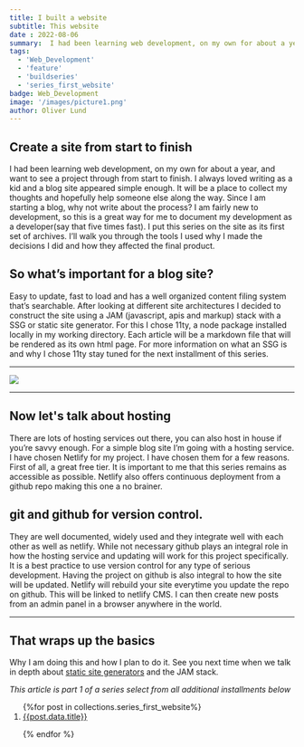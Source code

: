 ```yaml
---
title: I built a website
subtitle: This website
date : 2022-08-06
summary:  I had been learning web development, on my own for about a year, and want to see a project through from start to finish. I always loved writing as a kid and a blog site appeared simple enough. Since I am starting a blog, why not write about the process? I am fairly new to development, so this is a great way for me to document my development as a developer(say that five times fast). 
tags: 
  - 'Web_Development'
  - 'feature'
  - 'buildseries'
  - 'series_first_website'
badge: Web_Development
image: '/images/picture1.png'
author: Oliver Lund
---
```


## Create a site from start to finish
 I had been learning web development, on my own for about a year, and want to see a project through from start to finish. I always loved writing as a kid and a blog site appeared simple enough. It will be a place to collect my thoughts and hopefully help someone else along the way. Since I am starting a blog, why not write about the process? I am fairly new to development, so this is a great way for me to document my development as a developer(say that five times fast). I put this series on the site as its first set of archives. I’ll walk you through the tools I used why I made the decisions I did and how they affected the final product.
 
## So what’s important for a blog site?
 Easy to update, fast to load and has a well organized content filing system that’s searchable. After looking at different site architectures I decided to construct the site using a JAM (javascript, apis and markup) stack with a SSG or static site generator.  For this I chose 11ty, a node package installed locally in my working directory. Each article will be a markdown file that will be rendered as its own html page. For more information on what an SSG is and why I chose 11ty stay tuned for the next installment of this series.


 ---
<img src="{{image}}" class="img-fluid">  


---
## Now let's talk about hosting
 There are lots of hosting services out there, you can also host in house if you’re savvy enough. For a simple blog site I’m going with a hosting service. I have chosen Netlify for my project. I have chosen them for a few reasons. First of all, a great free tier. It is important to me that this series remains as accessible as possible. Netlify also offers continuous deployment from a github repo making this one a no brainer.

## git and github for version control.
They are well documented, widely used and they integrate well with each other as well as netlify. While not necessary github plays an integral role in how the hosting service and updating will work for this project specifically.  It is a best practice to use version control for any type of serious development. Having the project on github is also integral to how the site will be updated. Netlify will rebuild your site everytime you update the repo on github. This will be linked to netlify CMS. I can then create new posts from an admin panel in a browser anywhere in the world.

 
 ---
## That wraps up the basics
Why I am doing this and how I plan to do it. See you next time when we talk in depth about [static site generators](https://dev.to/techthatconnect/static-site-generatorsssg-what-are-they-and-why-im-using-one-2i8h) and the JAM stack.


*This article is part 1 of a series*
*select from all additional installments below*
<ol>
{%for post in collections.series_first_website%}

<li>
<div class="card border d-inline m-2">
<a href="{{post.url}}" class="text-decoration-none">{{post.data.title}}</a>
</div>
</li>

{% endfor %}
</ol>
